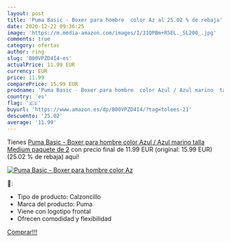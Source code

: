 ```yaml
---
layout: post
title: 'Puma Basic - Boxer para hombre  color Az al 25.02 % de rebaja'
date: 2020-12-22 09:36:25
image: 'https://m.media-amazon.com/images/I/31QPBm+R5EL._SL200_.jpg'
comments: true
category: ofertas
author: ring
slug: 'B00VPZD4I4-es'
actualPrice: 11.99 EUR
currency: EUR
price: 11.99
comparePrice: 15.99 EUR
prodname: 'Puma Basic - Boxer para hombre  color Azul / Azul marino  talla Medium  paquete de 2'
country: 'es'
flag: '🇪🇸'
buyurl: 'https://www.amazon.es/dp/B00VPZD4I4/?tag=tolees-21'
descuento: '25.02'
average: '11.99'
---
```


Tienes [Puma Basic - Boxer para hombre  color Azul / Azul marino  talla Medium  paquete de 2](https://www.amazon.es/dp/B00VPZD4I4/?tag=tolees-21) con precio final de  11.99 EUR (original: 15.99 EUR) (25.02 %  de rebaja) aqui!

[![Puma Basic - Boxer para hombre  color Az](https://m.media-amazon.com/images/I/31QPBm+R5EL._SL200_.jpg)](https://www.amazon.es/dp/B00VPZD4I4/?tag=tolees-21)

🔎:

- Tipo de producto: Calzoncillo
- Marca del producto: Puma
- Viene con logotipo frontal
- Ofrecen comodidad y flexibilidad

[Comprar!!!](https://www.amazon.es/dp/B00VPZD4I4/?tag=tolees-21)
